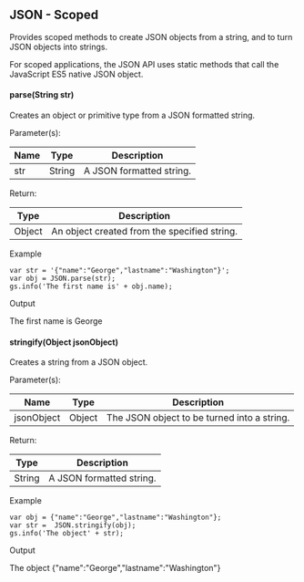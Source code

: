 JSON - Scoped
-------------

Provides scoped methods to create JSON objects from a string, and to turn JSON objects into strings.

For scoped applications, the JSON API uses static methods that call the JavaScript ES5 native JSON object.

#### parse(String str)

Creates an object or primitive type from a JSON formatted string.

Parameter(s):

| Name | Type | Description |
| --- | --- | --- |
| str | String | A JSON formatted string. |

Return:

| Type | Description |
| --- | --- |
| Object | An object created from the specified string. |

Example

    var str = '{"name":"George","lastname":"Washington"}';
    var obj = JSON.parse(str);
    gs.info('The first name is' + obj.name);

Output

The first name is George

#### stringify(Object jsonObject)

Creates a string from a JSON object.

Parameter(s):

| Name | Type | Description |
| --- | --- | --- |
| jsonObject | Object | The JSON object to be turned into a string. |

Return:

| Type | Description |
| --- | --- |
| String | A JSON formatted string. |

Example

    var obj = {"name":"George","lastname":"Washington"};
    var str =  JSON.stringify(obj);
    gs.info('The object' + str);
    

Output

The object {"name":"George","lastname":"Washington"}